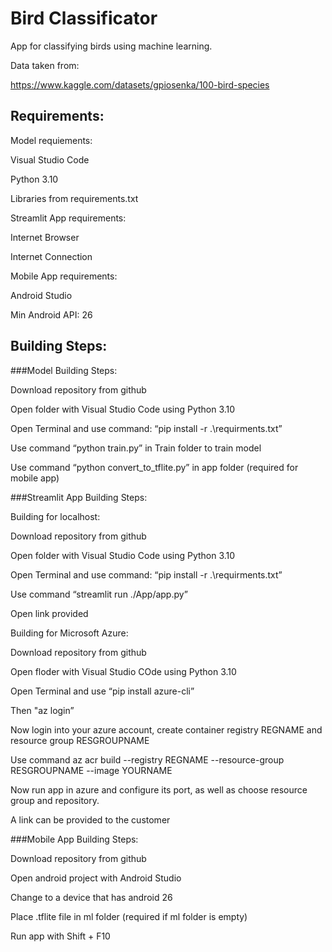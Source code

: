 # Bird Classificator 

  

App for classifying birds using machine learning. 

  

Data taken from: 

https://www.kaggle.com/datasets/gpiosenka/100-bird-species 

## Requirements: 

Model requiements: 

Visual Studio Code  

Python 3.10 

Libraries from requirements.txt 

Streamlit App requirements: 

Internet Browser 

Internet Connection 

Mobile App requirements: 

Android Studio  

Min Android API: 26 

## Building Steps: 

###Model Building Steps: 

Download repository from github 

Open folder with Visual Studio Code using Python 3.10 

Open Terminal and use command: “pip install -r .\requirments.txt” 

Use command “python train.py” in Train folder to train model  

Use command “python convert_to_tflite.py” in app folder (required for mobile app)  

###Streamlit App Building Steps: 

Building for localhost: 

Download repository from github 

Open folder with Visual Studio Code using Python 3.10 

Open Terminal and use command: “pip install -r .\requirments.txt” 

Use command “streamlit run ./App/app.py” 

Open link provided 

Building for Microsoft Azure: 

Download repository from github 

Open floder with Visual Studio COde using Python 3.10 

Open Terminal and use “pip install azure-cli” 

Then "az login” 

Now login into your azure account, create container registry REGNAME and resource group RESGROUPNAME 

Use command az acr build --registry REGNAME --resource-group RESGROUPNAME  --image YOURNAME 

Now run app in azure and configure its port, as well as choose resource group and repository. 

A link can be provided to the customer 

###Mobile App Building Steps: 

Download repository from github  

Open android project with Android Studio  

Change to a device that has android 26 

Place .tflite file in ml folder (required if ml folder is empty) 

Run app with Shift + F10 

 

 